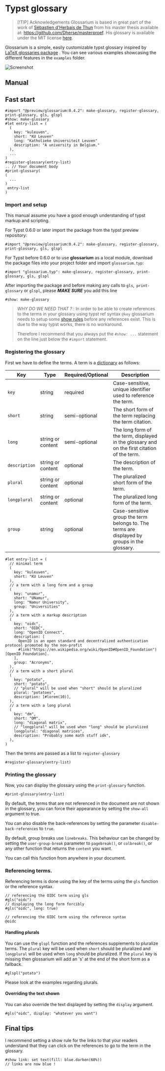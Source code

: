# Typst glossary

> [!TIP] Acknowledgements
> Glossarium is based in great part of the work of [Sébastien d'Herbais de Thun](https://github.com/Dherse) from his master thesis available at: <https://github.com/Dherse/masterproef>. His glossary is available under the MIT license [here](https://github.com/Dherse/masterproef/blob/main/elems/acronyms.typ).

Glossarium is a simple, easily customizable typst glossary inspired by [LaTeX glossaries package](https://www.ctan.org/pkg/glossaries) . You can see various examples showcasing the different features in the `examples` folder.

![Screenshot](.github/example.png)

## Manual

## Fast start

```typ
#import "@preview/glossarium:0.4.2": make-glossary, register-glossary, print-glossary, gls, glspl
#show: make-glossary
#let entry-list = (
  (
    key: "kuleuven",
    short: "KU Leuven"
    long: "Katholieke Universiteit Leuven"
    description: "A university in Belgium."
  ),
  ...
)
#register-glossary(entry-list)
.. // Your document body
#print-glossary(
(
  ...
)
 entry-list
)
```

### Import and setup

This manual assume you have a good enough understanding of typst markup and scripting.

For Typst 0.6.0 or later import the package from the typst preview repository:

```typ
#import "@preview/glossarium:0.4.2": make-glossary, register-glossary, print-glossary, gls, glspl
```

For Typst before 0.6.0 or to use **glossarium** as a local module, download the package files into your project folder and import `glossarium.typ`:

```typ
#import "glossarium.typ": make-glossary, register-glossary, print-glossary, gls, glspl
```

After importing the package and before making any calls to `gls`,` print-glossary` or `glspl`, please ***MAKE SURE*** you add this line
```typ
#show: make-glossary
```

> *WHY DO WE NEED THAT ?* : In order to be able to create references to the terms in your glossary using typst ref syntax `@key` glossarium needs to setup some [show rules](https://typst.app/docs/tutorial/advanced-styling/) before any references exist. This is due to the way typst works, there is no workaround.
>
>Therefore I recommend that you always put the `#show: ...` statement on the line just below the `#import` statement.

### Registering the glossary

First we have to define the terms.
A term is a [dictionary](https://typst.app/docs/reference/types/dictionary/) as follows:

| Key           | Type              | Required/Optional | Description                                                                                  |
| ------------- | ----------------- | ----------------- | -------------------------------------------------------------------------------------------- |
| `key`         | string            | required          | Case-sensitive, unique identifier used to reference the term.                                |
| `short`       | string            | semi-optional     | The short form of the term replacing the term citation.                                      |
| `long`        | string or content | semi-optional     | The long form of the term, displayed in the glossary and on the first citation of the term.  |
| `description` | string or content | optional          | The description of the term.                                                                 |
| `plural`      | string or content | optional          | The pluralized short form of the term.                                                       |
| `longplural`  | string or content | optional          | The pluralized long form of the term.                                                        |
| `group`       | string            | optional          | Case-sensitive group the term belongs to. The terms are displayed by groups in the glossary. |

```typ
#let entry-list = (
  // minimal term
  (
    key: "kuleuven",
    short: "KU Leuven"
  ),
  // a term with a long form and a group
  (
    key: "unamur",
    short: "UNamur",
    long: "Namur University",
    group: "Universities"
  ),
  // a term with a markup description
  (
    key: "oidc",
    short: "OIDC",
    long: "OpenID Connect",
    description: [
      OpenID is an open standard and decentralized authentication protocol promoted by the non-profit
      #link("https://en.wikipedia.org/wiki/OpenID#OpenID_Foundation")[OpenID Foundation].
    ],
    group: "Acronyms",
  ),
  // a term with a short plural
  (
    key: "potato",
    short: "potato",
    // "plural" will be used when "short" should be pluralized
    plural: "potatoes",
    description: [#lorem(10)],
  ),
  // a term with a long plural
  (
    key: "dm",
    short: "DM",
    long: "diagonal matrix",
    // "longplural" will be used when "long" should be pluralized
    longplural: "diagonal matrices",
    description: "Probably some math stuff idk",
  ),
)
```

Then the terms are passed as a list to `register-glossary`

```typ
#register-glossary(entry-list)
```

### Printing the glossary

Now, you can display the glossary using the `print-glossary` function.

```typ
#print-glossary(entry-list)
```

By default, the terms that are not referenced in the document are not shown in the glossary, you can force their appearance by setting the `show-all` argument to true.

You can also disable the back-references by setting the parameter `disable-back-references` to `true`.

By default, group breaks use `linebreaks`. This behaviour can be changed by setting the `user-group-break` parameter to `pagebreak()`, or `colbreak()`, or any other function that returns the `content` you want.

You can call this function from anywhere in your document.

### Referencing terms.

Referencing terms is done using the key of the terms using the `gls` function or the reference syntax.

```typ
// referencing the OIDC term using gls
#gls("oidc")
// displaying the long form forcibly
#gls("oidc", long: true)

// referencing the OIDC term using the reference syntax
@oidc
```

#### Handling plurals

You can use the `glspl` function and the references supplements to pluralize terms.
The `plural` key will be used when `short` should be pluralized and `longplural` will be used when `long` should be pluralized. If the `plural` key is missing then glossarium will add an 's' at the end of the short form as a fallback.

```typ
#glspl("potato")
```

Please look at the examples regarding plurals.

#### Overriding the text shown

You can also override the text displayed by setting the `display` argument.

```typ
#gls("oidc", display: "whatever you want")
```

## Final tips

I recommend setting a show rule for the links to that your readers understand that they can click on the references to go to the term in the glossary.

```typ
#show link: set text(fill: blue.darken(60%))
// links are now blue !
```
